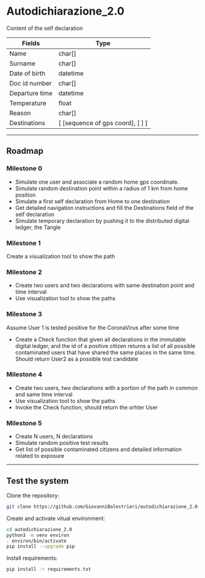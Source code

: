 # Autodichiarazione_2.0

Content of the self declaration

Fields | Type
--- | --- 
Name | char[] 
Surname | char[] 
Date of birth | datetime 
Doc id number | char[] 
Departure time | datetime
Temperature | float
Reason  | char[] 
Destinations | [ [sequence of gps coord], [ ] ]

---

## Roadmap

### Milestone 0

- Simulate one user and associate a random home gps coordinate.
- Simulate random destination point within a radius of 1 km from home position
- Simulate a first self declaration from Home to one destination
- Get detailed navigation instructions and fill the Destinations field of the self declaration
- Simulate temporary declaration by pushing it to the distributed digital ledger, the Tangle

### Milestone 1

 Create a visualization tool to show the path

### Milestone 2

- Create two users and two declarations with same destination point and time interval
- Use visualization tool to show the paths

### Milestone 3

 Assume User 1 is tested positive for the CoronaVirus after some time
 
- Create a Check function that given all declarations in the immutable digital ledger, and the id of a positive citizen returns a list of all possible contaminated users that have shared the same places in the same time. Should return User2 as a possible test candidate

### Milestone 4

- Create two users, two declarations with a portion of the path in common and same time interval
- Use visualization tool to show the paths
- Invoke the Check function, should return the orhter User

### Milestone 5

- Create N users, N declarations
- Simulate random positive test results
- Get list of possible contaminated citizens and detailed information related to exposure

---

## Test the system

Clone the repository:

```bash
git clone https://github.com/GiovanniBalestrieri/autodichiarazione_2.0.git
```

Create and activate vitual environment:
```bash
cd autodichiarazione_2.0
python3 -m venv environ
. environ/bin/activate
pip install --upgrade pip
```
Install requirements:
```bash
pip install -r requirements.txt
```

